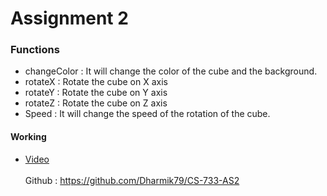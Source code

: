 # Assignment 2

### Functions
- changeColor : It will change the color of the cube and the background.
- rotateX     : Rotate the cube on X axis
- rotateY     : Rotate the cube on Y axis
- rotateZ     : Rotate the cube on Z axis
- Speed       : It will change the speed of the rotation of the cube.

#### Working
- [Video](/Output/working.webm)<br><br>
Github : https://github.com/Dharmik79/CS-733-AS2